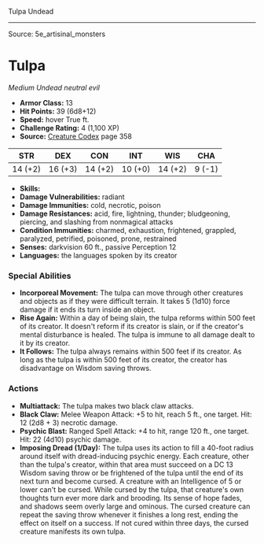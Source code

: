 <MonsterName/>Tulpa</MonsterName>
<CreatureType/>Undead</CreatureType>



---

Source: 5e_artisinal_monsters

# Tulpa

*Medium* *Undead* *neutral evil*

- **Armor Class:** 13
- **Hit Points:** 39 (6d8+12)
- **Speed:** hover True ft.
- **Challenge Rating:** 4 (1,100 XP)
- **Source:** [Creature Codex](https://koboldpress.com/kpstore/product/creature-codex-for-5th-edition-dnd) page 358

| STR | DEX | CON | INT | WIS | CHA |
| --- | --- | --- | --- | --- | --- |
| 14 (+2) | 16 (+3) | 14 (+2) | 10 (+0) | 14 (+2) | 9 (-1) |

- **Skills:** 
- **Damage Vulnerabilities:** radiant
- **Damage Immunities:** cold, necrotic, poison
- **Damage Resistances:** acid, fire, lightning, thunder; bludgeoning, piercing, and slashing from nonmagical attacks
- **Condition Immunities:** charmed, exhaustion, frightened, grappled, paralyzed, petrified, poisoned, prone, restrained
- **Senses:** darkvision 60 ft., passive Perception 12
- **Languages:** the languages spoken by its creator

### Special Abilities

- **Incorporeal Movement:** The tulpa can move through other creatures and objects as if they were difficult terrain. It takes 5 (1d10) force damage if it ends its turn inside an object.
- **Rise Again:** Within a day of being slain, the tulpa reforms within 500 feet of its creator. It doesn't reform if its creator is slain, or if the creator's mental disturbance is healed. The tulpa is immune to all damage dealt to it by its creator.
- **It Follows:** The tulpa always remains within 500 feet if its creator. As long as the tulpa is within 500 feet of its creator, the creator has disadvantage on Wisdom saving throws.

### Actions

- **Multiattack:** The tulpa makes two black claw attacks.
- **Black Claw:** Melee Weapon Attack: +5 to hit, reach 5 ft., one target. Hit: 12 (2d8 + 3) necrotic damage.
- **Psychic Blast:** Ranged Spell Attack: +4 to hit, range 120 ft., one target. Hit: 22 (4d10) psychic damage.
- **Imposing Dread (1/Day):** The tulpa uses its action to fill a 40-foot radius around itself with dread-inducing psychic energy. Each creature, other than the tulpa's creator, within that area must succeed on a DC 13 Wisdom saving throw or be frightened of the tulpa until the end of its next turn and become cursed. A creature with an Intelligence of 5 or lower can't be cursed. While cursed by the tulpa, that creature's own thoughts turn ever more dark and brooding. Its sense of hope fades, and shadows seem overly large and ominous. The cursed creature can repeat the saving throw whenever it finishes a long rest, ending the effect on itself on a success. If not cured within three days, the cursed creature manifests its own tulpa.




